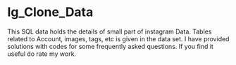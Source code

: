 # Ig_Clone_Data
This SQL data holds the details of small part of instagram Data. Tables related to Account, images, tags, etc is given in the data set. I have provided solutions with codes for some frequently asked questions. If you find it useful do rate my work.
